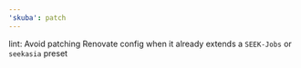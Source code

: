 ```yaml
---
'skuba': patch
---
```


lint: Avoid patching Renovate config when it already extends a `SEEK-Jobs` or `seekasia` preset
